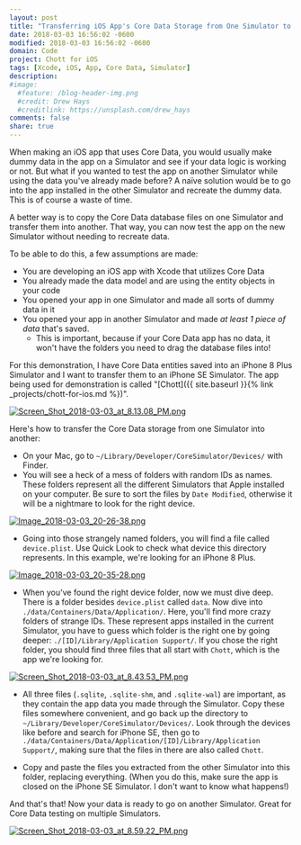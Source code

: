 ```yaml
---
layout: post
title: "Transferring iOS App's Core Data Storage from One Simulator to Another"
date: 2018-03-03 16:56:02 -0600
modified: 2018-03-03 16:56:02 -0600
domain: Code
project: Chott for iOS
tags: [Xcode, iOS, App, Core Data, Simulator]
description:
#image:
  #feature: /blog-header-img.png
  #credit: Drew Hays
  #creditlink: https://unsplash.com/drew_hays
comments: false
share: true
---
```


When making an iOS app that uses Core Data, you would usually make dummy data in the app on a Simulator and see if your data logic is working or not. But what if you wanted to test the app on another Simulator while using the data you've already made before? A naïve solution would be to go into the app installed in the other Simulator and recreate the dummy data. This is of course a waste of time.

A better way is to copy the Core Data database files on one Simulator and transfer them into another. That way, you can now test the app on the new Simulator without needing to recreate data.

To be able to do this, a few assumptions are made:

 - You are developing an iOS app with Xcode that utilizes Core Data
 - You already made the data model and are using the entity objects in your code
 - You opened your app in one Simulator and made all sorts of dummy data in it
 - You opened your app in another Simulator and made *at least 1 piece of data* that's saved.
     - This is important, because if your Core Data app has no data, it won't have the folders you need to drag the database files into!

For this demonstration, I have Core Data entities saved into an iPhone 8 Plus Simulator and I want to transfer them to an iPhone SE Simulator. The app being used for demonstration is called "[Chott]({{ site.baseurl }}{% link _projects/chott-for-ios.md %})".

[![Screen_Shot_2018-03-03_at_8.13.08_PM.png](https://s13.postimg.org/u3g2p4dfr/Screen_Shot_2018-03-03_at_8.13.08_PM.png)](https://postimg.org/image/soei0eccj/)

Here's how to transfer the Core Data storage from one Simulator into another:

<!--more-->

 - On your Mac, go to `~/Library/Developer/CoreSimulator/Devices/` with Finder.
 - You will see a heck of a mess of folders with random IDs as names. These folders represent all the different Simulators that Apple installed on your computer. Be sure to sort the files by `Date Modified`, otherwise it will be a nightmare to look for the right device.

[![Image_2018-03-03_20-26-38.png](https://s13.postimg.org/9w2mx4swn/Image_2018-03-03_20-26-38.png)](https://postimg.org/image/4knqcf6tv/)

 - Going into those strangely named folders, you will find a file called `device.plist`. Use Quick Look to check what device this directory represents. In this example, we're looking for an iPhone 8 Plus.

[![Image_2018-03-03_20-35-28.png](https://s13.postimg.org/97ydrfjfb/Image_2018-03-03_20-35-28.png)](https://postimg.org/image/613u7syz7/)

 - When you've found the right device folder, now we must dive deep. There is a folder besides `device.plist` called `data`. Now dive into `./data/Containers/Data/Application/`. Here, you'll find more crazy folders of strange IDs. These represent apps installed in the current Simulator, you have to guess which folder is the right one by going deeper: `./[ID]/Library/Application Support/`. If you chose the right folder, you should find three files that all start with `Chott`, which is the app we're looking for.

 [![Screen_Shot_2018-03-03_at_8.43.53_PM.png](https://s13.postimg.org/4m29jbxyv/Screen_Shot_2018-03-03_at_8.43.53_PM.png)](https://postimg.org/image/5ocg1vgs3/)

 - All three files (`.sqlite`, `.sqlite-shm`, and `.sqlite-wal`) are important, as they contain the app data you made through the Simulator. Copy these files somewhere convenient, and go back up the directory to `~/Library/Developer/CoreSimulator/Devices/`. Look through the devices like before and search for iPhone SE, then go to `./data/Containers/Data/Application/[ID]/Library/Application Support/`, making sure that the files in there are also called `Chott`.

 - Copy and paste the files you extracted from the other Simulator into this folder, replacing everything. (When you do this, make sure the app is closed on the iPhone SE Simulator. I don't want to know what happens!)

 And that's that! Now your data is ready to go on another Simulator. Great for Core Data testing on multiple Simulators.

 [![Screen_Shot_2018-03-03_at_8.59.22_PM.png](https://s13.postimg.org/isi0eqglj/Screen_Shot_2018-03-03_at_8.59.22_PM.png)](https://postimg.org/image/613u886tf/)
